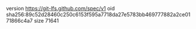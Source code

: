 version https://git-lfs.github.com/spec/v1
oid sha256:89c52d28460c250c6153f595a7718da27e5783bb469777882a2ce0171866c4a7
size 71641
